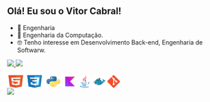 ## Olá! Eu sou o Vitor Cabral!


- 🔭 Engenharia
- 🌱 Engenharia da Computação.
- 🤓 Tenho interesse em Desenvolvimento Back-end, Engenharia de Softwarw.

 <div>
  <a href="https://github.com/">
  <img height="180em" src="https://github-readme-stats.vercel.app/api?username=Cabrauzz&show_icons=false&theme=dracula&include_all_commits=true&count_private=true"/>
  <img height="180em" src="https://github-readme-stats.vercel.app/api/top-langs/?username=Cabrauzz&layout=compact&langs_count=7&theme=dracula"/>
  <a href="https://github.com/Cabrauzz">
</a>

</div>
<div style="display: inline_block"><br>
  <img align="center" alt="Vitor-HTML" height="30" width="40" src="https://raw.githubusercontent.com/devicons/devicon/master/icons/html5/html5-original.svg">
  <img align="center" alt="Vitor-CSS" height="30" width="40" src="https://raw.githubusercontent.com/devicons/devicon/master/icons/css3/css3-original.svg">
  <img align="center" alt="Vitor-Python" height="30" width="40" src="https://raw.githubusercontent.com/devicons/devicon/master/icons/python/python-original.svg">
  <img align="center" alt= "Vitor-Kotlin" height="30" widht="40" src="https://raw.githubusercontent.com/devicons/devicon/master/icons/kotlin/kotlin-original.svg">
  <img align="center" alt= "Vitor-Java" height="30" widht="40" src="https://raw.githubusercontent.com/devicons/devicon/master/icons/java/java-original.svg">
  <img align="center" alt= "Vitor-Docker" height="30" widht="40" src="https://raw.githubusercontent.com/devicons/devicon/master/icons/docker/docker-original.svg">
  <img align="center" alt= "Vitor-Git" height="30" widht="40" src="https://raw.githubusercontent.com/devicons/devicon/master/icons/git/git-original.svg">

</div>
<div>

</div>
 
</div>

<div>
 <a href="https://www.linkedin.com/in/vitor-cabral-da-silva-4569b8203/"><img src="https://img.shields.io/badge/-LinkedIn-%230077B5?style=for-the-badge&logo=linkedin&logoColor=white" target="_blank"></a>
</div>


